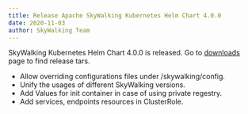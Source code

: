 ```yaml
---
title: Release Apache SkyWalking Kubernetes Helm Chart 4.0.0
date: 2020-11-03
author: SkyWalking Team
---
```


SkyWalking Kubernetes Helm Chart 4.0.0 is released. Go to [downloads](https://github.com/apache/skywalking-website/blob/master/downloads) page to find release tars.

- Allow overriding configurations files under /skywalking/config.
- Unify the usages of different SkyWalking versions.
- Add Values for init container in case of using private regestry.
- Add services, endpoints resources in ClusterRole.